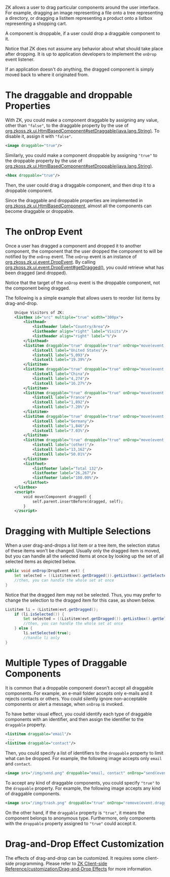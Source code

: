 

ZK allows a user to drag particular components around the user
interface. For example, dragging an image representing a file onto a
tree representing a directory, or dragging a listitem representing a
product onto a listbox representing a shopping cart.

A component is droppable, if a user could drop a draggable component to
it.

Notice that ZK does not assume any behavior about what should take place
after dropping. It is up to application developers to implement the
`onDrop` event listener.

If an application doesn't do anything, the dragged component is simply
moved back to where it originated from.

# The draggable and droppable Properties

With ZK, you could make a component draggable by assigning any value,
other than `"false"`, to the draggable property by the use of
[org.zkoss.zk.ui.HtmlBasedComponent#setDraggable(java.lang.String)](https://www.zkoss.org/javadoc/latest/zk/org/zkoss/zk/ui/HtmlBasedComponent.html#setDraggable(java.lang.String)).
To disable it, assign it with `"false"`.

```xml
<image draggable="true"/>
```

Similarly, you could make a component droppable by assigning `"true"` to
the droppable property by the use of
[org.zkoss.zk.ui.HtmlBasedComponent#setDroppable(java.lang.String)](https://www.zkoss.org/javadoc/latest/zk/org/zkoss/zk/ui/HtmlBasedComponent.html#setDroppable(java.lang.String)).

```xml
<hbox droppable="true"/>
```

Then, the user could drag a draggable component, and then drop it to a
droppable component.

Since the draggable and droppable properties are implemented in
[org.zkoss.zk.ui.HtmlBasedComponent](https://www.zkoss.org/javadoc/latest/zk/org/zkoss/zk/ui/HtmlBasedComponent.html), almost all the
components can become draggable or droppable.

# The onDrop Event

Once a user has dragged a component and dropped it to another component,
the component that the user dropped the component to will be notified by
the `onDrop` event. The `onDrop` event is an instance of
[org.zkoss.zk.ui.event.DropEvent](https://www.zkoss.org/javadoc/latest/zk/org/zkoss/zk/ui/event/DropEvent.html). By calling
[org.zkoss.zk.ui.event.DropEvent#getDragged()](https://www.zkoss.org/javadoc/latest/zk/org/zkoss/zk/ui/event/DropEvent.html#getDragged()),
you could retrieve what has been dragged (and dropped).

Notice that the target of the `onDrop` event is the droppable component,
not the component being dragged.

The following is a simple example that allows users to reorder list
items by drag-and-drop.

```xml
    Unique Visitors of ZK:
    <listbox id="src" multiple="true" width="300px">
        <listhead>
            <listheader label="Country/Area"/>
            <listheader align="right" label="Visits"/>
            <listheader align="right" label="%"/>
        </listhead>
        <listitem draggable="true" droppable="true" onDrop="move(event.dragged)">
            <listcell label="United States"/>
            <listcell label="5,093"/>
            <listcell label="19.39%"/>
        </listitem>
        <listitem draggable="true" droppable="true" onDrop="move(event.dragged)">
            <listcell label="China"/>
            <listcell label="4,274"/>
            <listcell label="16.27%"/>
        </listitem>
        <listitem draggable="true" droppable="true" onDrop="move(event.dragged)">
            <listcell label="France"/>
            <listcell label="1,892"/>
            <listcell label="7.20%"/>
        </listitem>
        <listitem draggable="true" droppable="true" onDrop="move(event.dragged)">
            <listcell label="Germany"/>
            <listcell label="1,846"/>
            <listcell label="7.03%"/>
        </listitem>
        <listitem draggable="true" droppable="true" onDrop="move(event.dragged)">
            <listcell label="(other)"/>
            <listcell label="13,162"/>
            <listcell label="50.01%"/>
        </listitem>
        <listfoot>
            <listfooter label="Total 132"/>
            <listfooter label="26,267"/>
            <listfooter label="100.00%"/>
        </listfoot>
    </listbox>
    <zscript>
        void move(Component dragged) {
            self.parent.insertBefore(dragged, self);
        }
    </zscript>
```

# Dragging with Multiple Selections

When a user drag-and-drops a list item or a tree item, the selection
status of these items won't be changed. Usually only the dragged item is
moved, but you can handle all the selected items at once by looking up
the set of all selected items as depicted below.

```java
public void onDrop(DropEvent evt) {
    Set selected = ((Listitem)evt.getDragged()).getListbox().getSelectedItems();
    //then, you can handle the whole set at once
}
```

Notice that the dragged item may not be selected. Thus, you may prefer
to change the selection to the dragged item for this case, as shown
below.

```java
Listitem li = (Listitem)evt.getDragged();
    if (li.isSelected()) {
        Set selected = ((Listitem)evt.getDragged()).getListbox().getSelectedItems();
        //then, you can handle the whole set at once
    } else {
        li.setSelected(true);
        //handle li only
}
```

# Multiple Types of Draggable Components

It is common that a droppable component doesn't accept all draggable
components. For example, an e-mail folder accepts only e-mails and it
rejects contacts or others. You could silently ignore non-acceptable
components or alert a message, when `onDrop` is invoked.

To have better visual effect, you could identify each type of draggable
components with an identifier, and then assign the identifier to the
`draggable` property.

```xml
<listitem draggable="email"/>
 ...
<listitem draggable="contact"/>
```

Then, you could specify a list of identifiers to the `droppable`
property to limit what can be dropped. For example, the following image
accepts only `email` and `contact`.

```xml
<image src="/img/send.png" droppable="email, contact" onDrop="send(event.dragged)"/>
```

To accept any kind of draggable components, you could specify `"true"`
to the `droppable` property. For example, the following image accepts
any kind of draggable components.

```xml
<image src="/img/trash.png" droppable="true" onDrop="remove(event.dragged)"/>
```

On the other hand, if the `draggable` property is `"true"`, it means the
component belongs to anonymous type. Furthermore, only components with
the `droppable` property assigned to `"true"` could accept it.

# Drag-and-Drop Effect Customization

The effects of drag-and-drop can be customized. It requires some
client-side programming. Please refer to [ZK Client-side Reference/customization/Drag-and-Drop Effects]({{site.baseurl}}/zk_client_side_ref/drag-and-drop_effects)
for more information.
